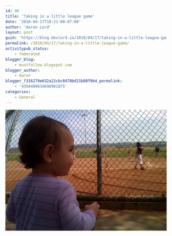 ```yaml
---
id: 96
title: 'Taking in a little league game'
date: '2010-04-17T18:21:00-07:00'
author: 'Aaron Lord'
layout: post
guid: 'https://blog.devlord.io/2010/04/17/taking-in-a-little-league-game/'
permalink: /2010/04/17/taking-in-a-little-league-game/
activitypub_status:
    - federated
blogger_blog:
    - mustfollow.blogspot.com
blogger_author:
    - Aaron
blogger_f316279e632a22cbc8478bd21b80f9b4_permalink:
    - '4394409634696901075'
categories:
    - General
---
```


<p class="mobile-photo"><a href="/assets/img/2011/10/photo-744386.jpg"><img src="/assets/img/2011/10/photo-744386.jpg?w=300" border="0" alt="" /></a></p><div class="blogger-post-footer"><img width='1' height='1' src="/blog/taking-in-a-little-league-game/"' /></div>